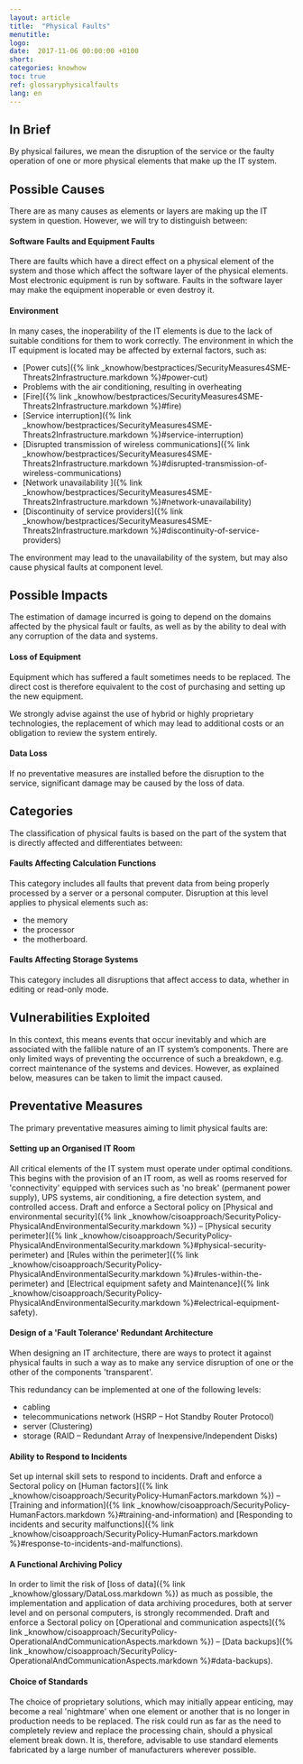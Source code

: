 ```yaml
---
layout: article
title:  "Physical Faults"
menutitle:
logo:
date:  2017-11-06 00:00:00 +0100
short:
categories: knowhow
toc: true
ref: glossaryphysicalfaults
lang: en
---
```

## In Brief
By physical failures, we mean the disruption of the service or the faulty operation of one or more physical elements that make up the IT system.

## Possible Causes
There are as many causes as elements or layers are making up the IT system in question. However, we will try to distinguish between: 

#### Software Faults and Equipment Faults
There are faults which have a direct effect on a physical element of the system and those which affect the software layer of the physical elements. Most electronic equipment is run by software. Faults in the software layer may make the equipment inoperable or even destroy it.

#### Environment
In many cases, the inoperability of the IT elements is due to the lack of suitable conditions for them to work correctly. The environment in which the IT equipment is located may be affected by external factors, such as:

* [Power cuts]({% link _knowhow/bestpractices/SecurityMeasures4SME-Threats2Infrastructure.markdown %}#power-cut)
* Problems with the air conditioning, resulting in overheating
* [Fire]({% link _knowhow/bestpractices/SecurityMeasures4SME-Threats2Infrastructure.markdown %}#fire)
* [Service interruption]({% link _knowhow/bestpractices/SecurityMeasures4SME-Threats2Infrastructure.markdown %}#service-interruption)
* [Disrupted transmission of wireless communications]({% link _knowhow/bestpractices/SecurityMeasures4SME-Threats2Infrastructure.markdown %}#disrupted-transmission-of-wireless-communications)
* [Network unavailability ]({% link _knowhow/bestpractices/SecurityMeasures4SME-Threats2Infrastructure.markdown %}#network-unavailability)
* [Discontinuity of service providers]({% link _knowhow/bestpractices/SecurityMeasures4SME-Threats2Infrastructure.markdown %}#discontinuity-of-service-providers)

The environment may lead to the unavailability of the system, but may also cause physical faults at component level.

## Possible Impacts
The estimation of damage incurred is going to depend on the domains affected by the physical fault or faults, as well as by the ability to deal with any corruption of the data and systems.

#### Loss of Equipment
Equipment which has suffered a fault sometimes needs to be replaced. The direct cost is therefore equivalent to the cost of purchasing and setting up the new equipment.

We strongly advise against the use of hybrid or highly proprietary technologies, the replacement of which may lead to additional costs or an obligation to review the system entirely.

#### Data Loss
If no preventative measures are installed before the disruption to the service, significant damage may be caused by the loss of data.

## Categories
The classification of physical faults is based on the part of the system that is directly affected and differentiates between:

#### Faults Affecting Calculation Functions
This category includes all faults that prevent data from being properly processed by a server or a personal computer. Disruption at this level applies to physical elements such as:

* the memory
* the processor
* the motherboard.

#### Faults Affecting Storage Systems
This category includes all disruptions that affect access to data, whether in editing or read-only mode.

## Vulnerabilities Exploited
In this context, this means events that occur inevitably and which are associated with the fallible nature of an IT system’s components. There are only limited ways of preventing the occurrence of such a breakdown, e.g. correct maintenance of the systems and devices. However, as explained below, measures can be taken to limit the impact caused.

## Preventative Measures
The primary preventative measures aiming to limit physical faults are:

#### Setting up an Organised IT Room
All critical elements of the IT system must operate under optimal conditions. This begins with the provision of an IT room, as well as rooms reserved for 'connectivity' equipped with services such as 'no break' (permanent power supply), UPS systems, air conditioning, a fire detection system, and controlled access. Draft and enforce a Sectoral policy on [Physical and environmental security]({% link _knowhow/cisoapproach/SecurityPolicy-PhysicalAndEnvironmentalSecurity.markdown %}) – [Physical security perimeter]({% link _knowhow/cisoapproach/SecurityPolicy-PhysicalAndEnvironmentalSecurity.markdown %}#physical-security-perimeter) and [Rules within the perimeter]({% link _knowhow/cisoapproach/SecurityPolicy-PhysicalAndEnvironmentalSecurity.markdown %}#rules-within-the-perimeter) and [Electrical equipment safety and Maintenance]({% link _knowhow/cisoapproach/SecurityPolicy-PhysicalAndEnvironmentalSecurity.markdown %}#electrical-equipment-safety).

#### Design of a 'Fault Tolerance' Redundant Architecture
When designing an IT architecture, there are ways to protect it against physical faults in such a way as to make any service disruption of one or the other of the components 'transparent'.

This redundancy can be implemented at one of the following levels:

* cabling
* telecommunications network (HSRP – Hot Standby Router Protocol)
* server (Clustering)
* storage (RAID – Redundant Array of Inexpensive/Independent Disks)

#### Ability to Respond to Incidents
Set up internal skill sets to respond to incidents. Draft and enforce a Sectoral policy on [Human factors]({% link _knowhow/cisoapproach/SecurityPolicy-HumanFactors.markdown %}) – [Training and information]({% link _knowhow/cisoapproach/SecurityPolicy-HumanFactors.markdown %}#training-and-information) and [Responding to incidents and security malfunctions]({% link _knowhow/cisoapproach/SecurityPolicy-HumanFactors.markdown %}#response-to-incidents-and-malfunctions).

#### A Functional Archiving Policy
In order to limit the risk of [loss of data]({% link _knowhow/glossary/DataLoss.markdown %}) as much as possible, the implementation and application of data archiving procedures, both at server level and on personal computers, is strongly recommended. Draft and enforce a Sectoral policy on [Operational and communication aspects]({% link _knowhow/cisoapproach/SecurityPolicy-OperationalAndCommunicationAspects.markdown %}) – [Data backups]({% link _knowhow/cisoapproach/SecurityPolicy-OperationalAndCommunicationAspects.markdown %}#data-backups).

#### Choice of Standards
The choice of proprietary solutions, which may initially appear enticing, may become a real 'nightmare' when one element or another that is no longer in production needs to be replaced. The risk could run as far as the need to completely review and replace the processing chain, should a physical element break down. It is, therefore, advisable to use standard elements fabricated by a large number of manufacturers wherever possible.
